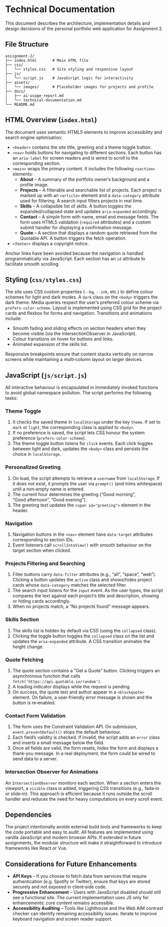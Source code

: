 # Technical Documentation

This document describes the architecture, implementation details and design decisions of the personal portfolio web application for Assignment 2.

## File Structure

```
assignment-2/
├── index.html       # Main HTML file
├── css/
│   └── styles.css   # Site styling and responsive layout
├── js/
│   └── script.js    # JavaScript logic for interactivity
├── assets/
│   └── images/      # Placeholder images for projects and profile
├── docs/
│   ├── ai-usage-report.md
│   └── technical-documentation.md
└── README.md
```

## HTML Overview (`index.html`)

The document uses semantic HTML5 elements to improve accessibility and search engine optimisation:

- `<header>` contains the site title, greeting and a theme toggle button.
- `<nav>` holds buttons for navigating to different sections.  Each button has an `aria-label` for screen readers and is wired to scroll to the corresponding section.
- `<main>` wraps the primary content.  It includes the following `<section>` elements:
  - **About** – A summary of the portfolio owner’s background and a profile image.
  - **Projects** – A filterable and searchable list of projects.  Each project is marked up with an `<article>` element and a `data-category` attribute used for filtering.  A search input filters projects in real time.
  - **Skills** – A collapsible list of skills.  A button toggles the expanded/collapsed state and updates `aria-expanded` accordingly.
  - **Contact** – A simple form with name, email and message fields.  The form uses HTML5 validation (`required` attributes) and a custom submit handler for displaying a confirmation message.
  - **Quote** – A section that displays a random quote retrieved from the Quotable API.  A button triggers the fetch operation.
- `<footer>` displays a copyright notice.

Anchor links have been avoided because the navigation is handled programmatically via JavaScript.  Each section has an `id` attribute to facilitate smooth scrolling.

## Styling (`css/styles.css`)

The site uses CSS custom properties (`--bg`, `--ink`, etc.) to define colour schemes for light and dark modes.  A `dark` class on the `<body>` triggers the dark theme.  Media queries respect the user’s preferred colour scheme via `prefers-color-scheme`.  Layout is implemented using CSS grid for the project cards and flexbox for forms and navigation.  Transitions and animations include:

- Smooth fading and sliding effects on section headers when they become visible (via the IntersectionObserver in JavaScript).
- Colour transitions on hover for buttons and links.
- Animated expansion of the skills list.

Responsive breakpoints ensure that content stacks vertically on narrow screens while maintaining a multi‑column layout on larger devices.

## JavaScript (`js/script.js`)

All interactive behaviour is encapsulated in immediately invoked functions to avoid global namespace pollution.  The script performs the following tasks:

### Theme Toggle

1. It checks the saved theme in `localStorage` under the key `theme`.  If set to `dark` or `light`, the corresponding class is applied to `<body>`.
2. If no preference is saved, the script lets CSS honour the system preference (`prefers-color-scheme`).
3. The theme toggle button listens for `click` events.  Each click toggles between light and dark, updates the `<body>` class and persists the choice in `localStorage`.

### Personalized Greeting

1. On load, the script attempts to retrieve a `username` from `localStorage`.  If it does not exist, it prompts the user via `prompt()` (and trims whitespace) until a non‑empty name is entered.
2. The current hour determines the greeting (“Good morning”, “Good afternoon”, “Good evening”).
3. The greeting text updates the `<span id="greeting">` element in the header.

### Navigation

1. Navigation buttons in the `<nav>` element have `data-target` attributes corresponding to section IDs.
2. Event listeners call `scrollIntoView()` with smooth behaviour on the target section when clicked.

### Projects Filtering and Searching

1. Filter buttons carry `data-filter` attributes (e.g., “all”, “space”, “web”).  Clicking a button updates the `active` class and shows/hides project cards whose `data-category` matches the selected filter.
2. The search input listens for the `input` event.  As the user types, the script compares the text against each project’s title and description, showing or hiding cards accordingly.
3. When no projects match, a “No projects found” message appears.

### Skills Section

1. The skills list is hidden by default via CSS (using the `collapsed` class).
2. Clicking the toggle button toggles the `collapsed` class on the list and updates the `aria-expanded` attribute.  A CSS transition animates the height change.

### Quote Fetching

1. The quote section contains a “Get a Quote” button.  Clicking triggers an asynchronous function that calls `fetch('https://api.quotable.io/random')`.
2. A loading indicator displays while the request is pending.
3. On success, the quote text and author appear in a `<blockquote>` element.  On failure, a user‑friendly error message is shown and the button is re‑enabled.

### Contact Form Validation

1. The form uses the Constraint Validation API.  On submission, `event.preventDefault()` stops the default behaviour.
2. Each field’s validity is checked.  If invalid, the script adds an `error` class and inserts a small message below the field.
3. Once all fields are valid, the form resets, hides the form and displays a thank‑you message.  In a real deployment, the form could be wired to send data to a server.

### Intersection Observer for Animations

An `IntersectionObserver` monitors each section.  When a section enters the viewport, a `visible` class is added, triggering CSS transitions (e.g., fade‑in or slide‑in).  This approach is efficient because it runs outside the scroll handler and reduces the need for heavy computations on every scroll event.

## Dependencies

The project intentionally avoids external build tools and frameworks to keep the code portable and easy to audit.  All features are implemented using vanilla JavaScript and modern browser APIs.  If extended in future assignments, the modular structure will make it straightforward to introduce frameworks like React or Vue.

## Considerations for Future Enhancements

- **API Keys** – If you choose to fetch data from services that require authentication (e.g. Spotify or Twitter), ensure that keys are stored securely and not exposed in client‑side code.
- **Progressive Enhancement** – Users with JavaScript disabled should still see a functional site.  The current implementation uses JS only for enhancements; core content remains accessible.
- **Accessibility Auditing** – Tools like Lighthouse and the Web AIM contrast checker can identify remaining accessibility issues.  Iterate to improve keyboard navigation and screen reader support.
